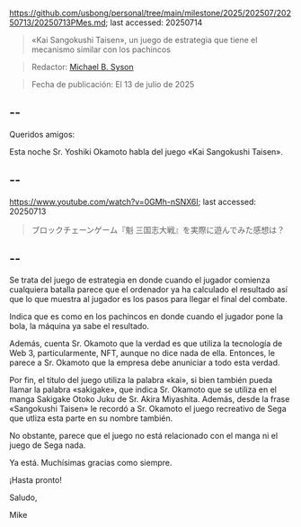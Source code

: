 https://github.com/usbong/personal/tree/main/milestone/2025/202507/20250713/20250713PMes.md; last accessed: 20250714

> «Kai Sangokushi Taisen», un juego de estrategia que tiene el mecanismo similar con los pachincos

> Redactor: [Michael B. Syson](https://www.linkedin.com/in/michaelsyson/)

> Fecha de publicación: El 13 de julio de 2025

## --

Queridos amigos:

Esta noche Sr. Yoshiki Okamoto habla del juego «Kai Sangokushi Taisen». 

## --

https://www.youtube.com/watch?v=0GMh-nSNX6I; last accessed: 20250713

> ブロックチェーンゲーム『魁 三国志大戦』を実際に遊んでみた感想は？

## --

Se trata del juego de estrategia en donde cuando el jugador comienza cualquiera batalla parece que el ordenador ya ha calculado el resultado así que lo que muestra al jugador es los pasos para llegar el final del combate. 

Indica que es como en los pachincos en donde cuando el jugador pone la bola, la máquina ya sabe el resultado.

Además, cuenta Sr. Okamoto que la verdad es que utiliza la tecnología de Web 3, particularmente, NFT, aunque no dice nada de ella. Entonces, le parece a Sr. Okamoto que la empresa debe anuniciar a todo esta verdad.

Por fin, el título del juego utiliza la palabra «kai», si bien también pueda llamar la palabra «sakigake», que indica Sr. Okamoto que se utiliza en el manga Sakigake Otoko Juku de Sr. Akira Miyashita. Además, desde la frase «Sangokushi Taisen» le recordó a Sr. Okamoto el juego recreativo de Sega que utliza esta parte en su nombre también. 

No obstante, parece que el juego no está relacionado con el manga ni el juego de Sega nada.

Ya está. Muchísimas gracias como siempre.

¡Hasta pronto!

Saludo,

Mike
